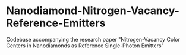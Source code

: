 # Nanodiamond-Nitrogen-Vacancy-Reference-Emitters
Codebase accompanying the research paper "Nitrogen-Vacancy Color Centers in Nanodiamonds as Reference Single-Photon Emitters"
